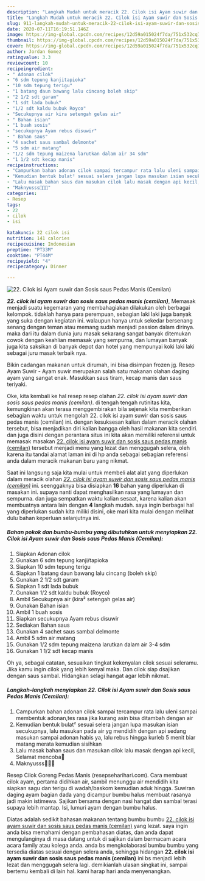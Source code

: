 ```yaml
---
description: "Langkah Mudah untuk meracik 22. Cilok isi Ayam suwir dan Sosis saus Pedas Manis (Cemilan), Bikin Ngiler"
title: "Langkah Mudah untuk meracik 22. Cilok isi Ayam suwir dan Sosis saus Pedas Manis (Cemilan), Bikin Ngiler"
slug: 911-langkah-mudah-untuk-meracik-22-cilok-isi-ayam-suwir-dan-sosis-saus-pedas-manis-cemilan-bikin-ngiler
date: 2020-07-11T16:19:51.146Z
image: https://img-global.cpcdn.com/recipes/12d59a015024f7da/751x532cq70/22-cilok-isi-ayam-suwir-dan-sosis-saus-pedas-manis-cemilan-foto-resep-utama.jpg
thumbnail: https://img-global.cpcdn.com/recipes/12d59a015024f7da/751x532cq70/22-cilok-isi-ayam-suwir-dan-sosis-saus-pedas-manis-cemilan-foto-resep-utama.jpg
cover: https://img-global.cpcdn.com/recipes/12d59a015024f7da/751x532cq70/22-cilok-isi-ayam-suwir-dan-sosis-saus-pedas-manis-cemilan-foto-resep-utama.jpg
author: Jordan Gomez
ratingvalue: 3.3
reviewcount: 10
recipeingredient:
- " Adonan cilok"
- "6 sdm tepung kanjitapioka"
- "10 sdm tepung terigu"
- "1 batang daun bawang lalu cincang boleh skip"
- "2 1/2 sdt garam"
- "1 sdt lada bubuk"
- "1/2 sdt kaldu bubuk Royco"
- "Secukupnya air kira setengah gelas air"
- " Bahan isian"
- "1 buah sosis"
- "secukupnya Ayam rebus disuwir"
- " Bahan saus"
- "4 sachet saus sambal delmonte"
- "5 sdm air matang"
- "1/2 sdm tepung maizena larutkan dalam air 34 sdm"
- "1 1/2 sdt kecap manis"
recipeinstructions:
- "Campurkan bahan adonan cilok sampai tercampur rata lalu uleni sampai membentuk adonan,tes rasa jika kurang asin bisa ditambah dengan air"
- "Kemudian bentuk bulat² sesuai selera jangan lupa masukan isian secukupnya, lalu masukan pada air yg mendidih dengan api sedang masukan sampai adonan habis ya, lalu rebus hingga kurleb 5 menit biar matang merata kemudian sisihkan"
- "Lalu masak bahan saus dan masukan cilok lalu masak dengan api kecil, Selamat mencoba🤗"
- "Maknyusss🤤😁😍"
categories:
- Resep
tags:
- 22
- cilok
- isi

katakunci: 22 cilok isi 
nutrition: 141 calories
recipecuisine: Indonesian
preptime: "PT33M"
cooktime: "PT44M"
recipeyield: "4"
recipecategory: Dinner

---
```



![22. Cilok isi Ayam suwir dan Sosis saus Pedas Manis (Cemilan)](https://img-global.cpcdn.com/recipes/12d59a015024f7da/751x532cq70/22-cilok-isi-ayam-suwir-dan-sosis-saus-pedas-manis-cemilan-foto-resep-utama.jpg)

<b><i>22. cilok isi ayam suwir dan sosis saus pedas manis (cemilan)</i></b>, Memasak menjadi suatu kegemaran yang membahagiakan dilakukan oleh berbagai kelompok. tidaklah hanya para perempuan, sebagian laki laki juga banyak yang suka dengan kegiatan ini. walaupun hanya untuk sekedar bersenang senang dengan teman atau memang sudah menjadi passion dalam dirinya. maka dari itu dalam dunia juru masak sekarang sangat banyak ditemukan cowok dengan keahlian memasak yang sempurna, dan lumayan banyak juga kita saksikan di banyak depot dan hotel yang mempunyai koki laki laki sebagai juru masak terbaik nya.

Bikin cadangan makanan untuk dirumah, ini bisa disimpan frozen jg. Resep Ayam Suwir - Ayam suwir merupakan salah satu makanan olahan daging ayam yang sangat enak. Masukkan saus tiram, kecap manis dan saus teriyaki.

Oke, kita kembali ke hal resep resep olahan <i>22. cilok isi ayam suwir dan sosis saus pedas manis (cemilan)</i>. di tengah tengah rutinitas kita, kemungkinan akan terasa menggembirakan bila sejenak kita memberikan sebagian waktu untuk mengolah 22. cilok isi ayam suwir dan sosis saus pedas manis (cemilan) ini. dengan kesuksesan kalian dalam meracik olahan tersebut, bisa menjadikan diri kalian bangga oleh hasil makanan kita sendiri. dan juga disini dengan perantara situs ini kita akan memiliki referensi untuk memasak masakan <u>22. cilok isi ayam suwir dan sosis saus pedas manis (cemilan)</u> tersebut menjadi menu yang lezat dan menggugah selera, oleh karena itu tandai alamat laman ini di hp anda sebagai sebagian referensi anda dalam meracik makanan baru yang nikmat.


Saat ini langsung saja kita mulai untuk membeli alat alat yang diperlukan dalam meracik olahan <u><i>22. cilok isi ayam suwir dan sosis saus pedas manis (cemilan)</i></u> ini. seenggaknya bisa disiapkan <b>16</b> bahan yang diperlukan di masakan ini. supaya nanti dapat menghasilkan rasa yang lumayan dan sempurna. dan juga sempatkan waktu kalian sesaat, karena kalian akan membuatnya antara lain dengan <b>4</b> langkah mudah. saya ingin berbagai hal yang diperlukan sudah kita miliki disini, oke mari kita mulai dengan melihat dulu bahan keperluan selanjutnya ini.

<!--inarticleads1-->

##### Bahan pokok dan bumbu-bumbu yang dibutuhkan untuk menyiapkan 22. Cilok isi Ayam suwir dan Sosis saus Pedas Manis (Cemilan):

1. Siapkan  Adonan cilok
1. Gunakan 6 sdm tepung kanji/tapioka
1. Siapkan 10 sdm tepung terigu
1. Siapkan 1 batang daun bawang lalu cincang (boleh skip)
1. Gunakan 2 1/2 sdt garam
1. Siapkan 1 sdt lada bubuk
1. Gunakan 1/2 sdt kaldu bubuk (Royco)
1. Ambil Secukupnya air (kira² setengah gelas air)
1. Gunakan  Bahan isian
1. Ambil 1 buah sosis
1. Siapkan secukupnya Ayam rebus disuwir
1. Sediakan  Bahan saus
1. Gunakan 4 sachet saus sambal delmonte
1. Ambil 5 sdm air matang
1. Gunakan 1/2 sdm tepung maizena larutkan dalam air 3-4 sdm
1. Gunakan 1 1/2 sdt kecap manis


Oh ya, sebagai catatan, sesuaikan tingkat kekenyalan cilok sesuai seleramu. Jika kamu ingin cilok yang lebih kenyal maka. Dan cilok siap dsajikan dengan saus sambal. Hidangkan selagi hangat agar lebih nikmat. 

<!--inarticleads2-->

##### Langkah-langkah menyiapkan 22. Cilok isi Ayam suwir dan Sosis saus Pedas Manis (Cemilan):

1. Campurkan bahan adonan cilok sampai tercampur rata lalu uleni sampai membentuk adonan,tes rasa jika kurang asin bisa ditambah dengan air
1. Kemudian bentuk bulat² sesuai selera jangan lupa masukan isian secukupnya, lalu masukan pada air yg mendidih dengan api sedang masukan sampai adonan habis ya, lalu rebus hingga kurleb 5 menit biar matang merata kemudian sisihkan
1. Lalu masak bahan saus dan masukan cilok lalu masak dengan api kecil, Selamat mencoba🤗
1. Maknyusss🤤😁😍


Resep Cilok Goreng Pedas Manis (resepseharihari.com). Cara membuat cilok ayam, pertama didihkan air, sambil menunggu air mendidih kita siapkan sagu dan terigu di wadah/baskom kemudian aduk hingga. Suwiran daging ayam bagian dada yang dicampur bumbu halus membuat rasanya jadi makin istimewa. Sajikan bersama dengan nasi hangat dan sambal terasi supaya lebih mantap. Isi, lumuri ayam dengan bumbu halus. 

Diatas adalah sedikit bahasan makanan tentang bumbu bumbu <u>22. cilok isi ayam suwir dan sosis saus pedas manis (cemilan)</u> yang lezat. saya ingin anda bisa memahami dengan pembahasan diatas, dan anda dapat mengulanginya di masa datang untuk di sajikan dalam bermacam acara acara family atau kolega anda. anda bs mengkolaborasi bumbu bumbu yang tersedia diatas sesuai dengan selera anda, sehingga hidangan <b>22. cilok isi ayam suwir dan sosis saus pedas manis (cemilan)</b> ini bs menjadi lebih lezat dan menggugah selera lagi. demikianlah ulasan singkat ini, sampai bertemu kembali di lain hal. kami harap hari anda menyenangkan.
